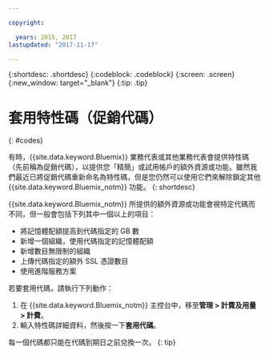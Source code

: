 ```yaml
---

copyright:

  years: 2015, 2017
lastupdated: "2017-11-17"

---
```


{:shortdesc: .shortdesc}
{:codeblock: .codeblock}
{:screen: .screen}
{:new_window: target="_blank"}
{:tip: .tip}

# 套用特性碼（促銷代碼）
{: #codes}

有時，{{site.data.keyword.Bluemix}} 業務代表或其他業務代表會提供特性碼（先前稱為促銷代碼），以提供您「精簡」或試用帳戶的額外資源或功能。雖然我們最近已將促銷代碼重新命名為特性碼，但是您仍然可以使用它們來解除鎖定其他 {{site.data.keyword.Bluemix_notm}} 功能。
{: shortdesc}

{{site.data.keyword.Bluemix_notm}} 所提供的額外資源或功能會視特定代碼而不同，但一般會包括下列其中一個以上的項目：

  * 將記憶體配額提高到代碼指定的 GB 數
  * 新增一個組織，使用代碼指定的記憶體配額
  * 新增數目無限制的組織
  * 上傳代碼指定的額外 SSL 憑證數目
  * 使用進階服務方案

若要套用代碼，請執行下列動作：

1. 在 {{site.data.keyword.Bluemix_notm}} 主控台中，移至**管理 > 計費及用量 > 計費**。
2. 輸入特性碼詳細資料，然後按一下**套用代碼**。

每一個代碼都只能在代碼到期日之前兌換一次。
{: tip}

